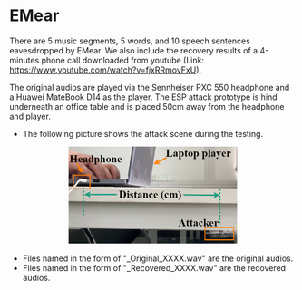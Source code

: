 # EMear
There are 5 music segments, 5 words, and 10 speech sentences eavesdropped by EMear. We also include the recovery results of a 4-minutes phone call downloaded from youtube (Link: https://www.youtube.com/watch?v=fjxRRmovFxU). 

The original audios are played via the Sennheiser PXC 550 headphone and a Huawei MateBook D14 as the player. The ESP attack prototype is hind underneath an office table and is placed 50cm away from the headphone and player. 

* The following picture shows the attack scene during the testing.  
 <div align = center><img src="https://github.com/EMear/RecoveredAudios/blob/master/attackScene.png?raw=true" width="300"  /><br/></div> 

  
* Files named in the form of "_Original_XXXX.wav" are the original audios.  
* Files named in the form of "_Recovered_XXXX.wav" are the recovered audios.   




  


